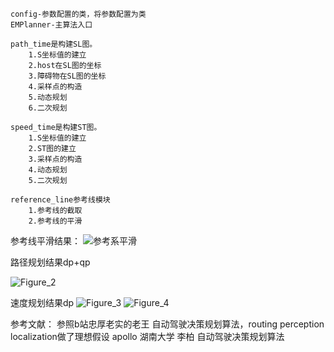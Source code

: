 
    config-参数配置的类，将参数配置为类
    EMPlanner-主算法入口

    path_time是构建SL图。
        1.S坐标值的建立
        2.host在SL图的坐标
        3.障碍物在SL图的坐标
        4.采样点的构造
        5.动态规划
        6.二次规划

    speed_time是构建ST图。
        1.S坐标值的建立
        2.ST图的建立
        3.采样点的构造
        4.动态规划
        5.二次规划

    reference_line参考线模块
        1.参考线的截取
        2.参考线的平滑
        
参考线平滑结果：
![参考系平滑](https://user-images.githubusercontent.com/54465004/201812152-533bb555-c0a2-46b2-8369-432a21c60b68.png)

路径规划结果dp+qp

![Figure_2](https://user-images.githubusercontent.com/54465004/204689819-51f67ca6-7850-4b67-97b5-471b003a742b.png)


速度规划结果dp
![Figure_3](https://user-images.githubusercontent.com/54465004/204689834-06f5209e-a6f0-4d22-88df-6a407d62d424.png)
![Figure_4](https://user-images.githubusercontent.com/54465004/204689838-2c046971-0773-4c92-9f0a-9ad26b76393b.png)




参考文献：
参照b站忠厚老实的老王 自动驾驶决策规划算法，routing perception localization做了理想假设
apollo
湖南大学 李柏 自动驾驶决策规划算法

